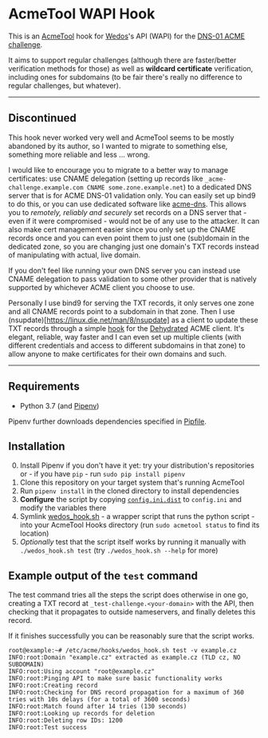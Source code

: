 # AcmeTool WAPI Hook

This is an [AcmeTool](https://github.com/hlandau/acmetool) hook for
[Wedos](https://www.wedos.com/)'s API (WAPI) for the
[DNS-01 ACME challenge](https://letsencrypt.org/docs/challenge-types/#dns-01-challenge).

It aims to support regular challenges (although there are faster/better verification methods for those) as well as **wildcard certificate** verification, including ones for subdomains (to be fair there's really no difference to regular challenges, but whatever).

---

## Discontinued

This hook never worked very well and AcmeTool seems to be mostly abandoned by its author, so I wanted to migrate to something else, something more reliable and less ... wrong.

I would like to encourage you to migrate to a better way to manage certificates: use CNAME delegation (setting up records like `_acme-challenge.example.com CNAME some.zone.example.net`) to a dedicated DNS server that is for ACME DNS-01 validation only. You can easily set up bind9 to do this, or you can use dedicated software like [acme-dns](https://github.com/joohoi/acme-dns). This allows you to *remotely, reliably and securely* set records on a DNS server that - even if it were compromised - would not be of any use to the attacker. It can also make cert management easier since you only set up the CNAME records once and you can even point them to just one (sub)domain in the dedicated zone, so you are changing just one domain's TXT records instead of manipulating with actual, live domain.

If you don't feel like running your own DNS server you can instead use CNAME delegation to pass validation to some other provider that is natively supported by whichever ACME client you choose to use.

Personally I use bind9 for serving the TXT records, it only serves one zone and all CNAME records point to a subdomain in that zone. Then I use (nsupdate)[https://linux.die.net/man/8/nsupdate] as a client to update these TXT records through a simple [hook](https://github.com/dehydrated-io/dehydrated/wiki/example-dns-01-nsupdate-script) for the [Dehydrated](https://github.com/dehydrated-io/dehydrated) ACME client. It's elegant, reliable, way faster and I can even set up multiple clients (with different credentials and access to different subdomains in that zone) to allow anyone to make certificates for their own domains and such.

---

## Requirements

- Python 3.7 (and [Pipenv](https://pipenv.kennethreitz.org/))

Pipenv further downloads dependencies specified in [Pipfile](./Pipfile).


## Installation

0. Install Pipenv if you don't have it yet: try your distribution's repositories or - if you have `pip` -
run `sudo pip install pipenv`
0. Clone this repository on your target system that's running AcmeTool
0. Run `pipenv install` in the cloned directory to install dependencies
0. **Configure** the script by copying [`config.ini.dist`](./config.ini.dist) to `config.ini`
and modify the variables there
0. Symlink [wedos_hook.sh](./wedos_hook.sh) - a wrapper script that runs the python script -
into your AcmeTool Hooks directory (run `sudo acmetool status` to find its location)
0. *Optionally* test that the script itself works by running it manually with `./wedos_hook.sh test`
(try `./wedos_hook.sh --help` for more)


## Example output of the `test` command

The test command tries all the steps the script does otherwise in one go,
creating a TXT record at `_test-challenge.<your-domain>` with the API, then checking that it propagates
to outside nameservers, and finally deletes this record.

If it finishes successfully you can be reasonably sure that the script works.

```text
root@example:~# /etc/acme/hooks/wedos_hook.sh test -v example.cz
INFO:root:Domain "example.cz" extracted as example.cz (TLD cz, NO SUBDOMAIN)
INFO:root:Using account "root@example.cz"
INFO:root:Pinging API to make sure basic functionality works
INFO:root:Creating record
INFO:root:Checking for DNS record propagation for a maximum of 360 tries with 10s delays (for a total of 3600 seconds)
INFO:root:Match found after 14 tries (130 seconds)
INFO:root:Looking up records for deletion
INFO:root:Deleting row IDs: 1200
INFO:root:Test success
```

